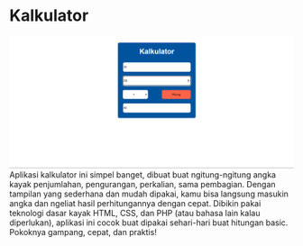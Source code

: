 # Kalkulator #

![](ss.png)
Aplikasi kalkulator ini simpel banget, dibuat buat ngitung-ngitung angka kayak penjumlahan, pengurangan, perkalian, sama pembagian. Dengan tampilan yang sederhana dan mudah dipakai, kamu bisa langsung masukin angka dan ngeliat hasil perhitungannya dengan cepat. Dibikin pakai teknologi dasar kayak HTML, CSS, dan PHP (atau bahasa lain kalau diperlukan), aplikasi ini cocok buat dipakai sehari-hari buat hitungan basic. Pokoknya gampang, cepat, dan praktis!